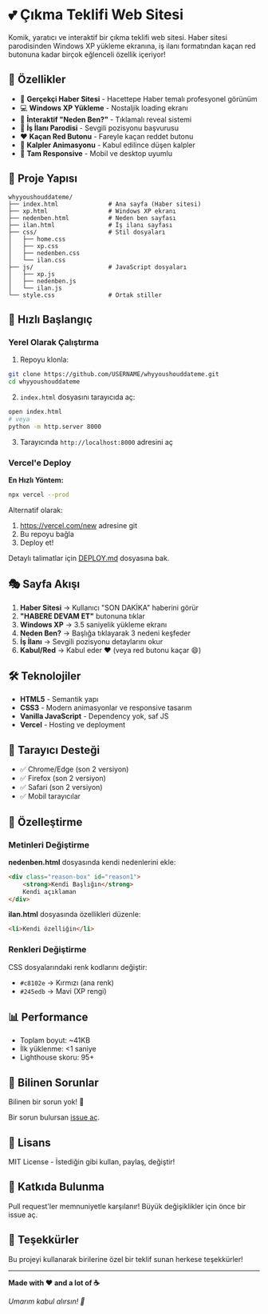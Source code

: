 # 💕 Çıkma Teklifi Web Sitesi

Komik, yaratıcı ve interaktif bir çıkma teklifi web sitesi. Haber sitesi parodisinden Windows XP yükleme ekranına, iş ilanı formatından kaçan red butonuna kadar birçok eğlenceli özellik içeriyor!

## 🎯 Özellikler

- 📰 **Gerçekçi Haber Sitesi** - Hacettepe Haber temalı profesyonel görünüm
- 💻 **Windows XP Yükleme** - Nostaljik loading ekranı
- 🎯 **İnteraktif "Neden Ben?"** - Tıklamalı reveal sistemi
- 💼 **İş İlanı Parodisi** - Sevgili pozisyonu başvurusu
- ❤️ **Kaçan Red Butonu** - Fareyle kaçan reddet butonu
- 🎉 **Kalpler Animasyonu** - Kabul edilince düşen kalpler
- 📱 **Tam Responsive** - Mobil ve desktop uyumlu

## 📁 Proje Yapısı

```
whyyoushouddateme/
├── index.html              # Ana sayfa (Haber sitesi)
├── xp.html                 # Windows XP ekranı
├── nedenben.html           # Neden ben sayfası
├── ilan.html               # İş ilanı sayfası
├── css/                    # Stil dosyaları
│   ├── home.css
│   ├── xp.css
│   ├── nedenben.css
│   └── ilan.css
├── js/                     # JavaScript dosyaları
│   ├── xp.js
│   ├── nedenben.js
│   └── ilan.js
└── style.css               # Ortak stiller
```

## 🚀 Hızlı Başlangıç

### Yerel Olarak Çalıştırma

1. Repoyu klonla:
```bash
git clone https://github.com/USERNAME/whyyoushouddateme.git
cd whyyoushouddateme
```

2. `index.html` dosyasını tarayıcıda aç:
```bash
open index.html
# veya
python -m http.server 8000
```

3. Tarayıcında `http://localhost:8000` adresini aç

### Vercel'e Deploy

**En Hızlı Yöntem:**
```bash
npx vercel --prod
```

Alternatif olarak:
1. https://vercel.com/new adresine git
2. Bu repoyu bağla
3. Deploy et!

Detaylı talimatlar için [DEPLOY.md](DEPLOY.md) dosyasına bak.

## 🎭 Sayfa Akışı

1. **Haber Sitesi** → Kullanıcı "SON DAKİKA" haberini görür
2. **"HABERE DEVAM ET"** butonuna tıklar
3. **Windows XP** → 3.5 saniyelik yükleme ekranı
4. **Neden Ben?** → Başlığa tıklayarak 3 nedeni keşfeder
5. **İş İlanı** → Sevgili pozisyonu detaylarını okur
6. **Kabul/Red** → Kabul eder ❤️ (veya red butonu kaçar 😄)

## 🛠 Teknolojiler

- **HTML5** - Semantik yapı
- **CSS3** - Modern animasyonlar ve responsive tasarım
- **Vanilla JavaScript** - Dependency yok, saf JS
- **Vercel** - Hosting ve deployment

## 📱 Tarayıcı Desteği

- ✅ Chrome/Edge (son 2 versiyon)
- ✅ Firefox (son 2 versiyon)
- ✅ Safari (son 2 versiyon)
- ✅ Mobil tarayıcılar

## 🎨 Özelleştirme

### Metinleri Değiştirme

**nedenben.html** dosyasında kendi nedenlerini ekle:
```html
<div class="reason-box" id="reason1">
    <strong>Kendi Başlığın</strong>
    Kendi açıklaman
</div>
```

**ilan.html** dosyasında özellikleri düzenle:
```html
<li>Kendi özelliğin</li>
```

### Renkleri Değiştirme

CSS dosyalarındaki renk kodlarını değiştir:
- `#c8102e` → Kırmızı (ana renk)
- `#245edb` → Mavi (XP rengi)

## 📊 Performance

- Toplam boyut: ~41KB
- İlk yüklenme: <1 saniye
- Lighthouse skoru: 95+

## 🐛 Bilinen Sorunlar

Bilinen bir sorun yok! 🎉

Bir sorun bulursan [issue aç](../../issues).

## 📄 Lisans

MIT License - İstediğin gibi kullan, paylaş, değiştir!

## 🤝 Katkıda Bulunma

Pull request'ler memnuniyetle karşılanır! Büyük değişiklikler için önce bir issue aç.

## 💝 Teşekkürler

Bu projeyi kullanarak birilerine özel bir teklif sunan herkese teşekkürler!

---

**Made with ❤️ and a lot of ☕**

*Umarım kabul alırsın! 🎉*
